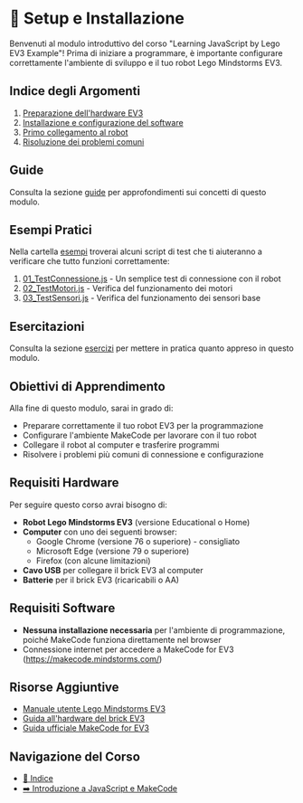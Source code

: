 # 🔧 Setup e Installazione

Benvenuti al modulo introduttivo del corso "Learning JavaScript by Lego EV3 Example"! Prima di iniziare a programmare, è importante configurare correttamente l'ambiente di sviluppo e il tuo robot Lego Mindstorms EV3.

## Indice degli Argomenti

1. [Preparazione dell'hardware EV3](01-PreparazioneHardware.md)
2. [Installazione e configurazione del software](02-InstallazioneSoftware.md)
3. [Primo collegamento al robot](03-PrimoCollegamento.md)
4. [Risoluzione dei problemi comuni](04-RisoluzioneProblemi.md)

## Guide

Consulta la sezione [guide](./guide/README.md) per approfondimenti sui concetti di questo modulo.

## Esempi Pratici

Nella cartella [esempi](./esempi/) troverai alcuni script di test che ti aiuteranno a verificare che tutto funzioni correttamente:

1. [01_TestConnessione.js](./esempi/01_TestConnessione.js) - Un semplice test di connessione con il robot
2. [02_TestMotori.js](./esempi/02_TestMotori.js) - Verifica del funzionamento dei motori
3. [03_TestSensori.js](./esempi/03_TestSensori.js) - Verifica del funzionamento dei sensori base

## Esercitazioni

Consulta la sezione [esercizi](./esercizi/README.md) per mettere in pratica quanto appreso in questo modulo.

## Obiettivi di Apprendimento

Alla fine di questo modulo, sarai in grado di:
- Preparare correttamente il tuo robot EV3 per la programmazione
- Configurare l'ambiente MakeCode per lavorare con il tuo robot
- Collegare il robot al computer e trasferire programmi
- Risolvere i problemi più comuni di connessione e configurazione

## Requisiti Hardware

Per seguire questo corso avrai bisogno di:

- **Robot Lego Mindstorms EV3** (versione Educational o Home)
- **Computer** con uno dei seguenti browser:
  - Google Chrome (versione 76 o superiore) - consigliato
  - Microsoft Edge (versione 79 o superiore)
  - Firefox (con alcune limitazioni)
- **Cavo USB** per collegare il brick EV3 al computer
- **Batterie** per il brick EV3 (ricaricabili o AA)

## Requisiti Software

- **Nessuna installazione necessaria** per l'ambiente di programmazione, poiché MakeCode funziona direttamente nel browser
- Connessione internet per accedere a MakeCode for EV3 (https://makecode.mindstorms.com/)

## Risorse Aggiuntive

- [Manuale utente Lego Mindstorms EV3](https://education.lego.com/en-us/product-resources/mindstorms-ev3/downloads/user-guide)
- [Guida all'hardware del brick EV3](https://education.lego.com/en-us/support/mindstorms-ev3/building-instructions)
- [Guida ufficiale MakeCode for EV3](https://makecode.mindstorms.com/about)

## Navigazione del Corso
- [📑 Indice](../README.md)
- [➡️ Introduzione a JavaScript e MakeCode](../01-IntroduzioneJS-MakeCode/README.md)

